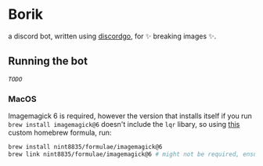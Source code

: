 # Borik

a discord bot, written using [discordgo](https://github.com/bwmarrin/discordgo), for ✨ breaking images ✨.

## Running the bot

_`TODO`_

### MacOS

Imagemagick 6 is required, however the version that installs itself if you run `brew install imagemagick@6` doesn't include the `lqr` libary, so using [this](https://github.com/nint8835/homebrew-formulae/blob/main/Formula/imagemagick%406.rb) custom homebrew formula, run:

```sh
brew install nint8835/formulae/imagemagick@6
brew link nint8835/formulae/imagemagick@6 # might not be required, ensures that this formulae is the system imagemagick
```
